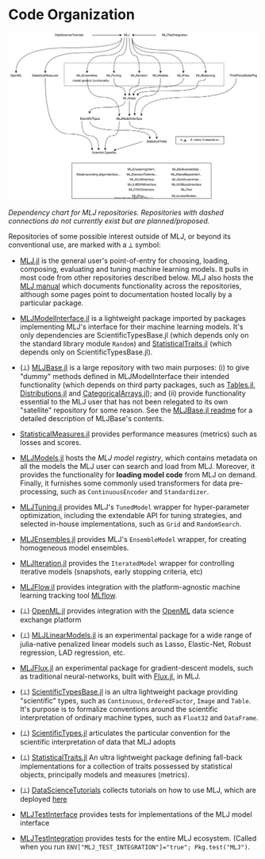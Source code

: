 # Code Organization

![](material/MLJ_stack.svg)

*Dependency chart for MLJ repositories. Repositories with dashed
connections do not currently exist but are planned/proposed.*

Repositories of some possible interest outside of MLJ, or beyond
its conventional use, are marked with a ⟂ symbol:

* [MLJ.jl](https://github.com/JuliaAI/MLJ.jl) is the general user's point-of-entry for
  choosing, loading, composing, evaluating and tuning machine learning models. It pulls in
  most code from other repositories described below.  MLJ also hosts the [MLJ
  manual](src/docs) which documents functionality across the repositories, although some
  pages point to documentation hosted locally by a particular package.
  
  
* [MLJModelInterface.jl](https://github.com/JuliaAI/MLJModelInterface.jl) is a lightweight
  package imported by packages implementing MLJ's interface for their machine learning
  models. It's only dependencies are ScientificTypesBase.jl (which depends only on the
  standard library module `Random`) and
  [StatisticalTraits.jl](https://github.com/JuliaAI/StatisticalTraits.jl) (which depends
  only on ScientificTypesBase.jl).

* (⟂) [MLJBase.jl](https://github.com/JuliaAI/MLJBase.jl) is a large repository with two
  main purposes: (i) to give "dummy" methods defined in MLJModelInterface their intended
  functionality (which depends on third party packages, such as
  [Tables.jl](https://github.com/JuliaData/Tables.jl),
  [Distributions.jl](https://github.com/JuliaStats/Distributions.jl) and
  [CategoricalArrays.jl](https://github.com/JuliaData/CategoricalArrays.jl)); and (ii)
  provide functionality essential to the MLJ user that has not been relegated to its own
  "satellite" repository for some reason. See the [MLJBase.jl
  readme](https://github.com/JuliaAI/MLJBase.jl) for a detailed description of MLJBase's
  contents.

* [StatisticalMeasures.jl](https://github.com/JuliaAI/StatisticalMeasures.jl) provides
  performance measures (metrics) such as losses and scores.

* [MLJModels.jl](https://github.com/JuliaAI/MLJModels.jl) hosts the *MLJ model registry*,
  which contains metadata on all the models the MLJ user can search and load from
  MLJ. Moreover, it provides the functionality for **loading model code** from MLJ on
  demand. Finally, it furnishes some commonly used transformers for data pre-processing,
  such as `ContinuousEncoder` and `Standardizer`.

* [MLJTuning.jl](https://github.com/JuliaAI/MLJTuning.jl) provides MLJ's `TunedModel`
  wrapper for hyper-parameter optimization, including the extendable API for tuning
  strategies, and selected in-house implementations, such as `Grid` and `RandomSearch`.
  
* [MLJEnsembles.jl](https://github.com/JuliaAI/MLJEnsembles.jl) provides MLJ's
  `EnsembleModel` wrapper, for creating homogeneous model ensembles.
  
* [MLJIteration.jl](https://github.com/JuliaAI/MLJIteration.jl) provides the
  `IteratedModel` wrapper for controlling iterative models (snapshots, early stopping
  criteria, etc)
  
* [MLJFlow.jl](https://github.com/JuliaAI/MLJFlow.jl) provides integration with the
  platform-agnostic machine learning tracking tool [MLflow](https://mlflow.org).
  
* (⟂) [OpenML.jl](https://github.com/JuliaAI/OpenML.jl) provides integration with the
  [OpenML](https://www.openml.org) data science exchange platform
  
* (⟂) [MLJLinearModels.jl](https://github.com/JuliaAI/MLJLinearModels.jl) is an
  experimental package for a wide range of julia-native penalized linear models such as
  Lasso, Elastic-Net, Robust regression, LAD regression, etc.

* [MLJFlux.jl](https://github.com/FluxML/MLJFlux.jl) an experimental package for
  gradient-descent models, such as traditional neural-networks, built with
  [Flux.jl](https://github.com/FluxML/Flux.jl), in MLJ.
  
* (⟂) [ScientificTypesBase.jl](https://github.com/JuliaAI/ScientificTypesBase.jl) is an
  ultra lightweight package providing "scientific" types, such as `Continuous`,
  `OrderedFactor`, `Image` and `Table`. It's purpose is to formalize conventions around
  the scientific interpretation of ordinary machine types, such as `Float32` and
  `DataFrame`.
  
* (⟂) [ScientificTypes.jl](https://github.com/JuliaAI/ScientificTypes.jl) articulates the
  particular convention for the scientific interpretation of data that MLJ adopts
  
* (⟂) [StatisticalTraits.jl](https://github.com/JuliaAI/StatisticalTraits.jl) An ultra
  lightweight package defining fall-back implementations for a collection of traits
  possessed by statistical objects, principally models and measures (metrics).

* (⟂) [DataScienceTutorials](https://github.com/JuliaAI/DataScienceTutorials.jl) collects
  tutorials on how to use MLJ, which are deployed
  [here](https://JuliaAI.github.io/DataScienceTutorials.jl/)

* [MLJTestInterface](https://github.com/JuliaAI/MLJTestInterface.jl) provides tests for
  implementations of the MLJ model interface

* [MLJTestIntegration](https://github.com/JuliaAI/MLJTestIntegration.jl) provides tests
  for the entire MLJ ecosystem. (Called when you run `ENV["MLJ_TEST_INTEGRATION"]="true";
  Pkg.test("MLJ")`.
